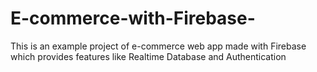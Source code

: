 # E-commerce-with-Firebase-
This is an example project of e-commerce web app made with Firebase which provides features like Realtime Database and Authentication
